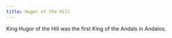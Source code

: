 ```yaml
---
title: Hugor of the Hill
---
```


King Hugor of the Hill was the first King of the Andals in Andalos.


